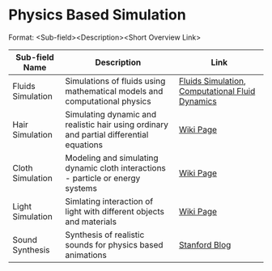 # Physics Based Simulation
Format: \<Sub-field>\<Description>\<Short Overview Link>

| Sub-field Name | Description  | Link  |
| -------------  |--------------| ------|
| Fluids Simulation | Simulations of fluids using mathematical models and computational physics | [Fluids Simulation](https://en.wikipedia.org/wiki/Fluid_animation), [Computational Fluid Dynamics](https://en.wikipedia.org/wiki/Computational_fluid_dynamics)
| Hair Simulation | Simulating dynamic and realistic hair using ordinary and partial differential equations | [Wiki Page](https://en.wikipedia.org/wiki/Dynamic_simulation)
| Cloth Simulation | Modeling and simulating dynamic cloth interactions - particle or energy systems | [Wiki Page](https://en.wikipedia.org/wiki/Cloth_modeling)
| Light Simulation | Simlating interaction of light with different objects and materials | [Wiki Page](https://en.wikipedia.org/wiki/Computer_graphics_lighting)
| Sound Synthesis | Synthesis of realistic sounds for physics based animations | [Stanford Blog](http://graphics.stanford.edu/courses/sound/)
